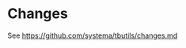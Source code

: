 # Changes


See https://github.com/systema/tbutils/changes.md

[//]: # (TODO Should we better track changes here?)